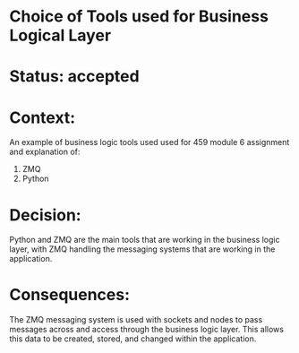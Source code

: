 # Choice of Tools used for Business Logical Layer

# Status: accepted

# Context: 

An example of business logic tools used used for 459 module 6 assignment and explanation of:

1. ZMQ
2. Python


# Decision:

Python and ZMQ are the main tools that are working in the business logic layer, with ZMQ
handling the messaging systems that are working in the application.


# Consequences: 

The ZMQ messaging system is used with sockets and nodes to pass messages across and access
through the business logic layer. This allows this data to be created, stored, and changed
within the application. 